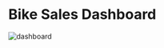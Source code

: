# Bike Sales Dashboard

![dashboard ](https://github.com/kanikaarya1/Bike-sales/assets/143435165/90c27314-257a-4c43-82a2-106deaa85ddc)
